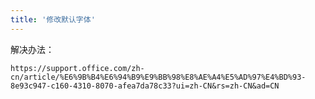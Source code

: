 ```yaml
---
title: '修改默认字体'
---
```



解决办法：

    https://support.office.com/zh-cn/article/%E6%9B%B4%E6%94%B9%E9%BB%98%E8%AE%A4%E5%AD%97%E4%BD%93-8e93c947-c160-4310-8070-afea7da78c33?ui=zh-CN&rs=zh-CN&ad=CN



